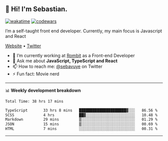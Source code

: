 ## 👋 Hi! I'm Sebastian.

[![wakatime](https://wakatime.com/badge/user/df0036c6-328a-4a39-be9b-e49417ed22a1.svg)](https://wakatime.com/@df0036c6-328a-4a39-be9b-e49417ed22a1)
[![codewars](https://www.codewars.com/users/sebavuye/badges/small)](https://www.codewars.com/users/sebavuye)

I’m a self-taught front end developer. Currently, my main focus is Javascript and React

[Website](https://sebastianvuye.be) • [Twitter](https://twitter.com/sebavuye)

- 🔭 I’m currently working at [Rombit](https://rombit.com/) as a Front-end Developer
- 💬 Ask me about **JavaScript, TypeScript and React**
- 📫 How to reach me: [@sebavuye](https://twitter.com/sebavuye) on Twitter
- ⚡ Fun fact: Movie nerd

-------

📊 **Weekly development breakdown**

<!--START_SECTION:waka-->

```txt
Total Time: 38 hrs 17 mins

TypeScript       33 hrs 8 mins   █████████████████████▓░░░   86.56 %
SCSS             4 hrs           ██▓░░░░░░░░░░░░░░░░░░░░░░   10.48 %
Markdown         29 mins         ▒░░░░░░░░░░░░░░░░░░░░░░░░   01.29 %
JSON             15 mins         ▒░░░░░░░░░░░░░░░░░░░░░░░░   00.69 %
HTML             7 mins          ░░░░░░░░░░░░░░░░░░░░░░░░░   00.31 %
```

<!--END_SECTION:waka-->
-------

